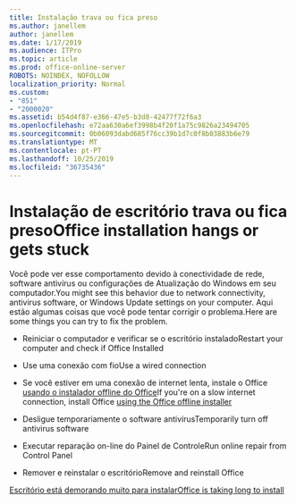```yaml
---
title: Instalação trava ou fica preso
ms.author: janellem
author: janellem
ms.date: 1/17/2019
ms.audience: ITPro
ms.topic: article
ms.prod: office-online-server
ROBOTS: NOINDEX, NOFOLLOW
localization_priority: Normal
ms.custom:
- "851"
- "2000020"
ms.assetid: b54d4f87-e366-47e5-b3d8-42477f72f6a3
ms.openlocfilehash: e72aa630a6ef3998b4f20f1a75c9826a23494705
ms.sourcegitcommit: 0b06093dabd685f76cc39b1d7c0f8b03883b6e79
ms.translationtype: MT
ms.contentlocale: pt-PT
ms.lasthandoff: 10/25/2019
ms.locfileid: "36735436"
---
```

# <a name="office-installation-hangs-or-gets-stuck"></a><span data-ttu-id="bd438-102">Instalação de escritório trava ou fica preso</span><span class="sxs-lookup"><span data-stu-id="bd438-102">Office installation hangs or gets stuck</span></span>

<span data-ttu-id="bd438-103">Você pode ver esse comportamento devido à conectividade de rede, software antivírus ou configurações de Atualização do Windows em seu computador.</span><span class="sxs-lookup"><span data-stu-id="bd438-103">You might see this behavior due to network connectivity, antivirus software, or Windows Update settings on your computer.</span></span> <span data-ttu-id="bd438-104">Aqui estão algumas coisas que você pode tentar corrigir o problema.</span><span class="sxs-lookup"><span data-stu-id="bd438-104">Here are some things you can try to fix the problem.</span></span>
  
- <span data-ttu-id="bd438-105">Reiniciar o computador e verificar se o escritório instalado</span><span class="sxs-lookup"><span data-stu-id="bd438-105">Restart your computer and check if Office Installed</span></span>

- <span data-ttu-id="bd438-106">Use uma conexão com fio</span><span class="sxs-lookup"><span data-stu-id="bd438-106">Use a wired connection</span></span>

- <span data-ttu-id="bd438-107">Se você estiver em uma conexão de internet lenta, instale o Office [usando o instalador offline do Office](https://support.office.com/article/f0a85fe7-118f-41cb-a791-d59cef96ad1c?wt.mc_id=Alchemy_ClientDIA)</span><span class="sxs-lookup"><span data-stu-id="bd438-107">If you're on a slow internet connection, install Office [using the Office offline installer](https://support.office.com/article/f0a85fe7-118f-41cb-a791-d59cef96ad1c?wt.mc_id=Alchemy_ClientDIA)</span></span>

- <span data-ttu-id="bd438-108">Desligue temporariamente o software antivírus</span><span class="sxs-lookup"><span data-stu-id="bd438-108">Temporarily turn off antivirus software</span></span>

- <span data-ttu-id="bd438-109">Executar reparação on-line do Painel de Controle</span><span class="sxs-lookup"><span data-stu-id="bd438-109">Run online repair from Control Panel</span></span>

- <span data-ttu-id="bd438-110">Remover e reinstalar o escritório</span><span class="sxs-lookup"><span data-stu-id="bd438-110">Remove and reinstall Office</span></span>

[<span data-ttu-id="bd438-111">Escritório está demorando muito para instalar</span><span class="sxs-lookup"><span data-stu-id="bd438-111">Office is taking long to install</span></span>](https://support.office.com/article/0f09f357-3fef-42a6-b8aa-cef4c6c44bdf?wt.mc_id=Alchemy_ClientDIA)
  